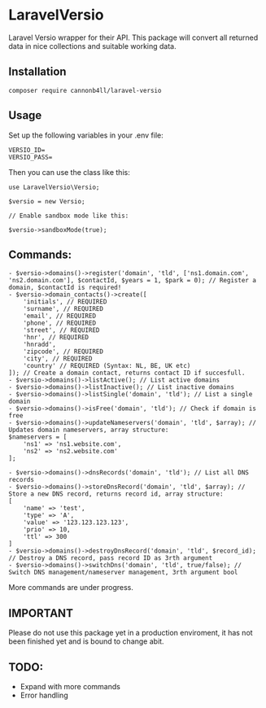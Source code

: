 # LaravelVersio

Laravel Versio wrapper for their API. This package will convert all returned data in nice collections and suitable working data.

## Installation

```
composer require cannonb4ll/laravel-versio
```

## Usage

Set up the following variables in your .env file:

```
VERSIO_ID=
VERSIO_PASS=
```

Then you can use the class like this:

```
use LaravelVersio\Versio;

$versio = new Versio;

// Enable sandbox mode like this:

$versio->sandboxMode(true);
```

## Commands:

```
- $versio->domains()->register('domain', 'tld', ['ns1.domain.com', 'ns2.domain.com'], $contactId, $years = 1, $park = 0); // Register a domain, $contactId is required!
- $versio->domain_contacts()->create([
    'initials', // REQUIRED
    'surname', // REQUIRED
    'email', // REQUIRED
    'phone', // REQUIRED
    'street', // REQUIRED
    'hnr', // REQUIRED
    'hnradd',
    'zipcode', // REQUIRED
    'city', // REQUIRED
    'country' // REQUIRED (Syntax: NL, BE, UK etc)
]); // Create a domain contact, returns contact ID if succesfull.
- $versio->domains()->listActive(); // List active domains
- $versio->domains()->listInactive(); // List inactive domains
- $versio->domains()->listSingle('domain', 'tld'); // List a single domain
- $versio->domains()->isFree('domain', 'tld'); // Check if domain is free
- $versio->domains()->updateNameservers('domain', 'tld', $array); // Updates domain nameservers, array structure:
$nameservers = [
    'ns1' => 'ns1.website.com',
    'ns2' => 'ns2.website.com'
];

- $versio->domains()->dnsRecords('domain', 'tld'); // List all DNS records
- $versio->domains()->storeDnsRecord('domain', 'tld', $array); // Store a new DNS record, returns record id, array structure:
[
    'name' => 'test',
    'type' => 'A',
    'value' => '123.123.123.123',
    'prio' => 10,
    'ttl' => 300
]
- $versio->domains()->destroyDnsRecord('domain', 'tld', $record_id); // Destroy a DNS record, pass record ID as 3rth argument
- $versio->domains()->switchDns('domain', 'tld', true/false); // Switch DNS management/nameserver management, 3rth argument bool
```

More commands are under progress.

## IMPORTANT

Please do not use this package yet in a production enviroment, it has not been finished yet and is bound to change abit.

## TODO:

- Expand with more commands
- Error handling